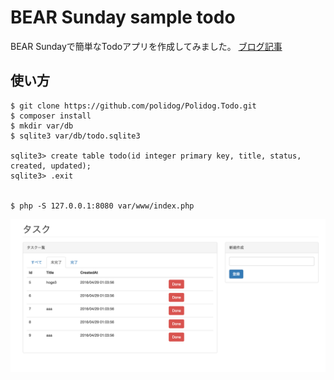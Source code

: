 # BEAR Sunday sample todo

BEAR Sundayで簡単なTodoアプリを作成してみました。
[ブログ記事](http://polidog.jp//2016/04/29/bear/)


## 使い方

```
$ git clone https://github.com/polidog/Polidog.Todo.git
$ composer install
$ mkdir var/db
$ sqlite3 var/db/todo.sqlite3

sqlite3> create table todo(id integer primary key, title, status, created, updated);
sqlite3> .exit


$ php -S 127.0.0.1:8080 var/www/index.php
```

![](/bear.png)